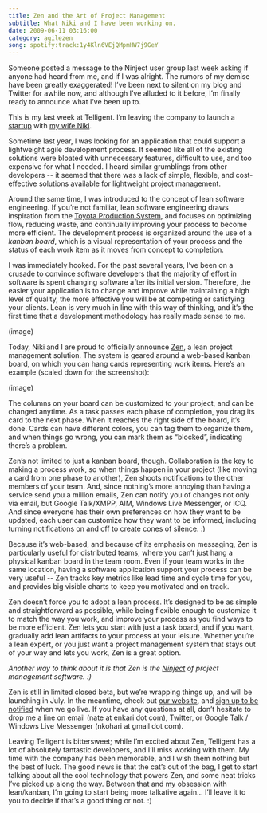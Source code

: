 ```yaml
---
title: Zen and the Art of Project Management
subtitle: What Niki and I have been working on.
date: 2009-06-11 03:16:00
category: agilezen
song: spotify:track:1y4Kln6VEjQMpmHW7j9GeY
---
```


<span class='drop-cap'>Someone posted a message</span> to the Ninject user group last week asking if anyone had heard from me, and if I was alright. The rumors of my demise have been greatly exaggerated! I’ve been next to silent on my blog and Twitter for awhile now, and although I’ve alluded to it before, I’m finally ready to announce what I’ve been up to.

This is my last week at Telligent. I’m leaving the company to launch a [startup](http://agilezen.com/) with [my wife Niki](http://nikibeth.com/).

Sometime last year, I was looking for an application that could support a lightweight agile development process. It seemed like all of the existing solutions were bloated with unnecessary features, difficult to use, and too expensive for what I needed. I heard similar grumblings from other developers -- it seemed that there was a lack of simple, flexible, and cost-effective solutions available for lightweight project management.

Around the same time, I was introduced to the concept of lean software engineering. If you’re not familiar, lean software engineering draws inspiration from the [Toyota Production System](http://en.wikipedia.org/wiki/Toyota_Production_System), and focuses on optimizing flow, reducing waste, and continually improving your process to become more efficient. The development process is organized around the use of a _kanban board_, which is a visual representation of your process and the status of each work item as it moves from concept to completion.

I was immediately hooked. For the past several years, I’ve been on a crusade to convince software developers that the majority of effort in software is spent changing software after its initial version. Therefore, the easier your application is to change and improve while maintaining a high level of quality, the more effective you will be at competing or satisfying your clients. Lean is very much in line with this way of thinking, and it’s the first time that a development methodology has really made sense to me.

(image)

Today, Niki and I are proud to officially announce [Zen](http://agilezen.com/), a lean project management solution. The system is geared around a web-based kanban board, on which you can hang cards representing work items. Here’s an example (scaled down for the screenshot):

(image)

The columns on your board can be customized to your project, and can be changed anytime. As a task passes each phase of completion, you drag its card to the next phase. When it reaches the right side of the board, it’s done. Cards can have different colors, you can tag them to organize them, and when things go wrong, you can mark them as “blocked”, indicating there’s a problem.

Zen’s not limited to just a kanban board, though. Collaboration is the key to making a process work, so when things happen in your project (like moving a card from one phase to another), Zen shoots notifications to the other members of your team. And, since nothing’s more annoying than having a service send you a million emails, Zen can notify you of changes not only via email, but Google Talk/XMPP, AIM, Windows Live Messenger, or ICQ. And since everyone has their own preferences on how they want to be updated, each user can customize how they want to be informed, including turning notifications on and off to create cones of silence. :)

Because it’s web-based, and because of its emphasis on messaging, Zen is particularly useful for distributed teams, where you can’t just hang a physical kanban board in the team room. Even if your team works in the same location, having a software application support your process can be very useful -- Zen tracks key metrics like lead time and cycle time for you, and provides big visible charts to keep you motivated and on track.

Zen doesn’t force you to adopt a lean process. It’s designed to be as simple and straightforward as possible, while being flexible enough to customize it to match the way you work, and improve your process as you find ways to be more efficient. Zen lets you start with just a task board, and if you want, gradually add lean artifacts to your process at your leisure. Whether you’re a lean expert, or you just want a project management system that stays out of your way and lets you work, Zen is a great option.

*Another way to think about it is that Zen is the [Ninject](http://ninject.org/) of project management software. :)*

Zen is still in limited closed beta, but we’re wrapping things up, and will be launching in July. In the meantime, check out [our website](http://agilezen.com/), and [sign up to be notified](https://agilezen.com/signup?sku=free) when we go live. If you have any questions at all, don’t hesitate to drop me a line on email (nate at enkari dot com), [Twitter](http://twitter.com/nkohari), or Google Talk / Windows Live Messenger (nkohari at gmail dot com).

Leaving Telligent is bittersweet; while I’m excited about Zen, Telligent has a lot of absolutely fantastic developers, and I’ll miss working with them. My time with the company has been memorable, and I wish them nothing but the best of luck. The good news is that the cat’s out of the bag, I get to start talking about all the cool technology that powers Zen, and some neat tricks I’ve picked up along the way. Between that and my obsession with lean/kanban, I’m going to start being more talkative again... I’ll leave it to you to decide if that’s a good thing or not. :)
